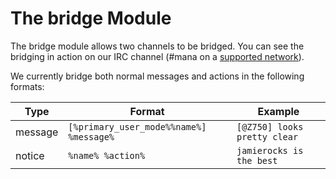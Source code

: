 The bridge Module
=================

The bridge module allows two channels to be bridged.
You can see the bridging in action on our IRC channel (#mana on a [supported network]).

We currently bridge both normal messages and actions in the following formats:

| Type    | Format                                  | Example                      |
| ------- | --------------------------------------- | ---------------------------- |
| message | `[%primary_user_mode%%name%] %message%` | `[@Z750] looks pretty clear` |
| notice  | `%name% %action%`                       | `jamierocks is the best`     |

[supported network]: /about/networks/
